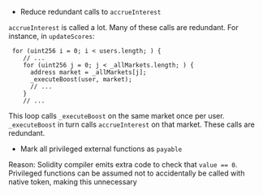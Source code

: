 * Reduce redundant calls to `accrueInterest`

`accrueInterest` is called a lot. Many of these calls are redundant. For instance, in `updateScores`:

```solidity
 for (uint256 i = 0; i < users.length; ) {
    // ...
    for (uint256 j = 0; j < _allMarkets.length; ) {
      address market = _allMarkets[j];
      _executeBoost(user, market);
      // ...
    }
    // ...
```

This loop calls `_executeBoost` on the same market once per user. `_executeBoost` in turn calls `accrueInterest` on that market. These calls are redundant.

* Mark all privileged external functions as `payable`

Reason: Solidity compiler emits extra code to check that `value == 0`. Privileged functions can be assumed not to accidentally be called with native token, making this unnecessary